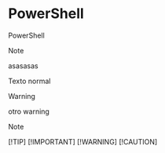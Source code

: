 # PowerShell
PowerShell
> [!NOTE]
> asasasas

Texto normal

> [!WARNING]
> otro warning

> [!NOTE]
> [!TIP]
> [!IMPORTANT]
> [!WARNING]
> [!CAUTION]
